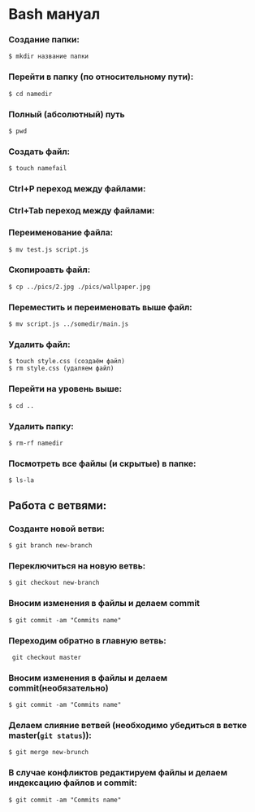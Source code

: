 # Bash мануал

### Создание папки:

`$ mkdir название папки`


### Перейти в папку (по относительному пути):

`$ cd namedir`

### Полный (абсолютный) путь

`$ pwd`

### Создать файл:

`$ touch namefail`

### Ctrl+P переход между файлами:
### Ctrl+Tab переход между файлами:
### Переименование файла:

`$ mv test.js script.js`

### Скопироавть файл:
`$ cp ../pics/2.jpg ./pics/wallpaper.jpg`

### Переместить и переименовать выше файл:

`$ mv script.js ../somedir/main.js`

### Удалить файл:
```
$ touch style.css (создаём файл)
$ rm style.css (удаляем файл)
```

### Перейти на уровень выше:

`$ cd ..`

### Удалить папку:

`$ rm-rf namedir`

### Посмотреть все файлы (и скрытые) в папке:

`$ ls-la`

## Работа с ветвями:

### Созданте новой ветви:

`$ git branch new-branch`

### Переключиться на новую ветвь:

`$ git checkout new-branch`

### Вносим изменения в файлы и делаем commit

`$ git commit -am "Commits name"`

### Переходим обратно в главную ветвь:

` git checkout master`

### Вносим изменения в файлы и делаем commit(необязательно)

`$ git commit -am "Commits name"`

### Делаем слияние ветвей (необходимо убедиться в ветке master(`git status`)):

`$ git merge new-brunch`

### В случае конфликтов редактируем файлы и делаем индексацию файлов и commit:

`$ git commit -am "Commits name"`


